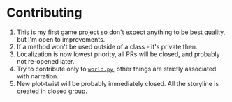 # Contributing

1. This is my first game project so don't expect anything to be best quality, but I'm open to improvements.
2. If a method won't be used outside of a class - it's private then.
3. Localization is now lowest priority, all PRs will be closed, and probably not re-opened later.
4. Try to contribute only to [`world.py`](https://github.com/AnonymousX86/fix-the-engines/blob/main/FTE/world.py), other things are strictly associated with narration.
5. New plot-twist will be probably immediately closed. All the storyline is created in closed group.

